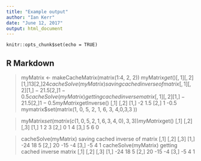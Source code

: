 ```yaml
---
title: "Example output"
author: "Ian Kerr"
date: "June 12, 2017"
output: html_document
---
```


```{r setup, include=FALSE}
knitr::opts_chunk$set(echo = TRUE)
```

## R Markdown
> myMatrix <- makeCacheMatrix(matrix(1:4, 2, 2))
> myMatrix$get()
     [,1] [,2]
[1,]    1    3
[2,]    2    4
> cacheSolve(myMatrix)
saving cached inverse of matrix
     [,1] [,2]
[1,]   -2  1.5
[2,]    1 -0.5
> cacheSolve(myMatrix)
getting cached inverse matrix
     [,1] [,2]
[1,]   -2  1.5
[2,]    1 -0.5
> myMatrix$getInverse()
     [,1] [,2]
[1,]   -2  1.5
[2,]    1 -0.5
> mymatrix$set(matrix(1, 0, 5, 2, 1, 6, 3, 4,0,3,3 ))

> myMatrix$set(matrix(c(1, 0, 5, 2, 1, 6, 3, 4,0), 3, 3 ))
> myMatrix$get()
     [,1] [,2] [,3]
[1,]    1    2    3
[2,]    0    1    4
[3,]    5    6    0

> cacheSolve(myMatrix)
saving cached inverse of matrix
     [,1] [,2] [,3]
[1,]  -24   18    5
[2,]   20  -15   -4
[3,]   -5    4    1
> cacheSolve(myMatrix)
getting cached inverse matrix
     [,1] [,2] [,3]
[1,]  -24   18    5
[2,]   20  -15   -4
[3,]   -5    4    1
> 
